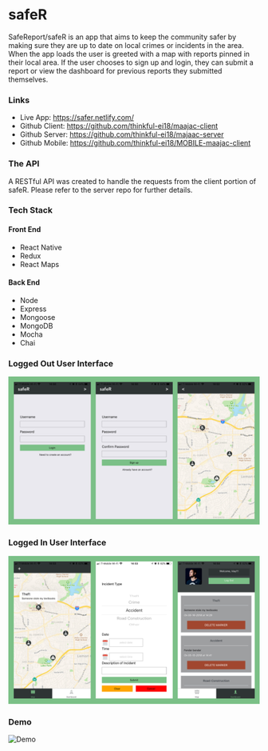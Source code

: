 # safeR
SafeReport/safeR is an app that aims to keep the community safer by making sure they are up to date on local crimes or incidents in the area. When the app loads the user is greeted with a map with reports pinned in their local area. If the user chooses to sign up and login, they can submit a report or view the dashboard for previous reports they submitted themselves.

### Links
* Live App: https://safer.netlify.com/
* Github Client: https://github.com/thinkful-ei18/maajac-client
* Github Server: https://github.com/thinkful-ei18/majaac-server
* Github Mobile: https://github.com/thinkful-ei18/MOBILE-maajac-client

### The API
A RESTful API was created to handle the requests from the client portion of safeR. Please refer to the server repo for further details.

### Tech Stack
#### Front End
* React Native
* Redux
* React Maps
#### Back End
* Node
* Express
* Mongoose
* MongoDB
* Mocha
* Chai

### Logged Out User Interface
![Logged Out User Interface](./assets/native_logged_out.jpg)


### Logged In User Interface
![Logged In User Interface](./assets/native_logged_in.jpg)

### Demo
![Demo](https://user-images.githubusercontent.com/29032869/40249202-1b921120-5a87-11e8-82e4-5a699f23f73c.gif)
